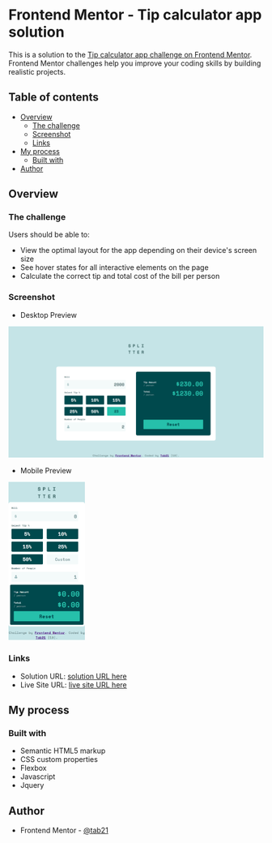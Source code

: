 # Frontend Mentor - Tip calculator app solution

This is a solution to the [Tip calculator app challenge on Frontend Mentor](https://www.frontendmentor.io/challenges/tip-calculator-app-ugJNGbJUX). Frontend Mentor challenges help you improve your coding skills by building realistic projects.

## Table of contents

- [Overview](#overview)
  - [The challenge](#the-challenge)
  - [Screenshot](#screenshot)
  - [Links](#links)
- [My process](#my-process)
  - [Built with](#built-with)
- [Author](#author)

## Overview

### The challenge

Users should be able to:

- View the optimal layout for the app depending on their device's screen size
- See hover states for all interactive elements on the page
- Calculate the correct tip and total cost of the bill per person

### Screenshot

- Desktop Preview

![desktop image screenshot](images/desktopSS.png)

- Mobile Preview

<img src="images/mobileSS.png" width="30%">

### Links

- Solution URL: [solution URL here](https://your-solution-url.com)
- Live Site URL: [live site URL here](https://tab21.github.io/Frontend-Mentor/tipCalculator/index.html)

## My process

### Built with

- Semantic HTML5 markup
- CSS custom properties
- Flexbox
- Javascript
- Jquery

## Author

- Frontend Mentor - [@tab21](https://www.frontendmentor.io/profile/tab21)
